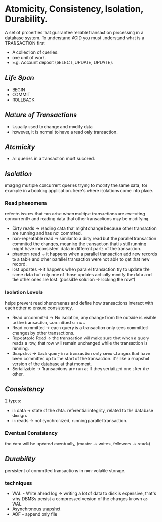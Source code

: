 # Atomicity, Consistency, Isolation, Durability.
A set of properties that guarantee reliable transaction processing in a database system.
To understand ACID you must understand what is a TRANSACTION first:
- A collection of queries.
- one unit of work.
- E.g. Account deposit (SELECT, UPDATE, UPDATE).

## *Life Span*
- BEGIN
- COMMIT
- ROLLBACK

## *Nature of Transactions*
- Usually used to change and modify data
- however, it is normal to have a read only transaction.


## *Atomicity*
- all queries in a transaction must succeed.

## *Isolation*
imaging multiple concurrent queries trying to modify the same data, for example in a booking application.
here's where isolations come into place.

### Read phenomena
refer to issues that can arise when multiple transactions are executing concurrently and reading data that other transactions may be modifying.

- Dirty reads -> reading data that might change because other transaction are running and has not commited.
- non-repeatable read -> similar to a dirty read but the parallel transaction commited the changes, meaning the transaction that is still running might have inconsistent data in different parts of the transaction.
- phantom read -> it happens when a parallel transaction add new records to a table and other parallel transaction were not able to get that new record.
- lost updates -> it happens when parallel transaction try to update the same data but only one of those updates actually modify the data and the other ones are lost. (possible solution -> locking the row?)

### Isolation Levels
helps prevent read phenomenas and define how transactions interact with each other to ensure consistency.

- Read uncommited -> No isolation, any change from the outside is visible to the transaction, committed or not.
- Read committed -> each query is a transaction only sees committed changes by other transactions.
- Repeatable Read -> the transaction will make sure that when a query reads a row, that row will remain unchanged while the transaction is running.
- Snapshot -> Each query in a transaction only sees changes that have been committed up to the start of the transaction. it's like a snapshot version of the database at that moment.
- Serializable -> Transactions are run as if they serialized one after the other.


## *Consistency*
2 types:
- in data -> state of the data. referential integrity, related to the database design.
- in reads -> not synchronized, running parallel transaction.

### Eventual Consistency
the data will be updated eventually, (master -> writes, followers -> reads)

## *Durability*
persistent of committed transactions in non-volatile storage.

### techniques
- WAL - Write ahead log -> writing a lot of data to disk is expensive, that's why DBMSs persist a compressed version of the changes known as WAL
- Asynchronous snapshot
- AOF - append only file
